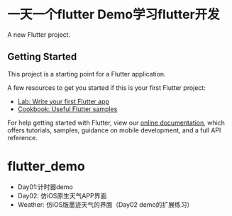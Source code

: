 # 一天一个flutter Demo学习flutter开发

A new Flutter project.

## Getting Started

This project is a starting point for a Flutter application.

A few resources to get you started if this is your first Flutter project:

- [Lab: Write your first Flutter app](https://flutter.io/docs/get-started/codelab)
- [Cookbook: Useful Flutter samples](https://flutter.io/docs/cookbook)

For help getting started with Flutter, view our 
[online documentation](https://flutter.io/docs), which offers tutorials, 
samples, guidance on mobile development, and a full API reference.
# flutter_demo
- Day01:计时器demo
- Day02: 仿iOS原生天气APP界面
- Weather: 仿iOS版墨迹天气的界面（Day02 demo的扩展练习）
